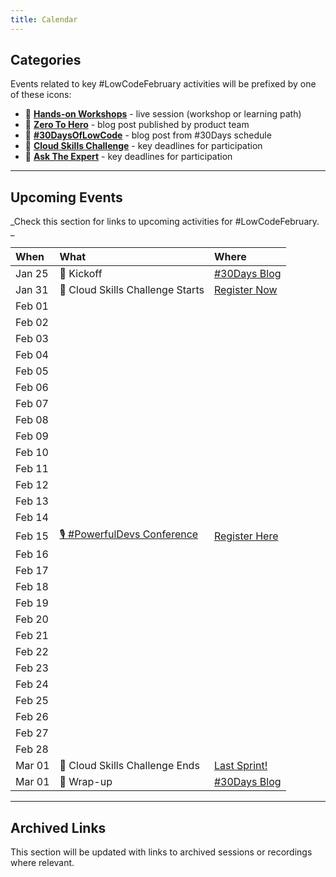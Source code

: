 ```yaml
---
title: Calendar
---
```


## Categories

Events related to key #LowCodeFebruary activities will be prefixed by one of these icons:
 * 🧰 [**Hands-on Workshops**](/lowcode-february/AskTheExpert) - live session (workshop or learning path)
 * 🚀 [**Zero To Hero**](/lowcode-february/ZeroToHero) - blog post published by product team
 * 🔋 [**#30DaysOfLowCode**](/lowcode-february/30Days) - blog post from #30Days schedule
 * 🎯 [**Cloud Skills Challenge**](/lowcode-february/CloudSkills) - key deadlines for participation
 * 💬 [**Ask The Expert**](/lowcode-february/AskTheExpert) - key deadlines for participation

---

## Upcoming Events

_Check this section for links to upcoming activities for #LowCodeFebruary. _


| When | What | Where |
|:---|:---|:---|
| Jan 25 |  🔋 Kickoff  | [#30Days Blog](/blog)  |
| Jan 31 |  🎯 Cloud Skills Challenge Starts | [Register Now](https://aka.ms/lowcode-february/challenge) |
| Feb 01 |  |  |
| Feb 02 |  |  |
| Feb 03 |  |  |
| Feb 04 |  |  |
| Feb 05 |  |  |
| Feb 06 |  |  |
| Feb 07 |  |  |
| Feb 08 |  |  |
| Feb 09 |  |  |
| Feb 10 |  |  |
| Feb 11 |  |  |
| Feb 12 |  |  |
| Feb 13 |  |  |
| Feb 14 |  |  |
| Feb 15 | [🎙 #PowerfulDevs Conference](https://learn.microsoft.com/en-us/events/learn-events/powerful-devs-2023/?WT.mc_id=javascript-82212-ninarasi) | [Register Here](https://learn.microsoft.com/en-us/events/learn-events/powerful-devs-2023/?WT.mc_id=javascript-82212-ninarasi)  |
| Feb 16 |  |  |
| Feb 17 |  |  |
| Feb 18 |  |  |
| Feb 19 |  |  |
| Feb 20 |  |  |
| Feb 21 |  |  |
| Feb 22 |  |  |
| Feb 23 |  |  |
| Feb 24 |  |  |
| Feb 25 |  |  |
| Feb 26 |  |  |
| Feb 27 |  |  |
| Feb 28 |  |  |
| Mar 01 |  🎯 Cloud Skills Challenge Ends | [Last Sprint!](https://aka.ms/lowcode-february/challenge) |
| Mar 01 |  🔋 Wrap-up  | [#30Days Blog](/blog)  |

---

## Archived Links

This section will be updated with links to archived sessions or recordings where relevant.
